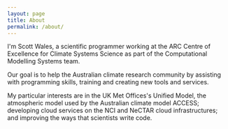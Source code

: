 ```yaml
---
layout: page
title: About
permalink: /about/
---
```


I'm Scott Wales, a scientific programmer working at the ARC Centre of
Excellence for Climate Systems Science as part of the Computational Modelling
Systems team.

Our goal is to help the Australian climate research community by assisting with
programming skills, training and creating new tools and services.

My particular interests are in the UK Met Offices's Unified Model, the
atmospheric model used by the Australian climate model ACCESS; developing cloud
services on the NCI and NeCTAR cloud infrastructures; and improving the ways
that scientists write code.
